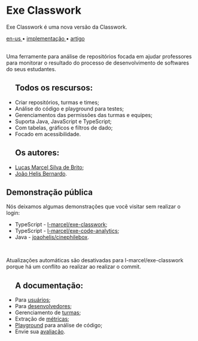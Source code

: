 <div valing="top">
  <h1><span>Exe</span> Classwork</h1>
  <p>Exe Classwork é uma <span>nova versão</span> da Classwork.</p>
  <nav>
    <div id="repository-buttons"/>
    <a class="navigation-link disabled" href="https://github.com/L-Marcel/exe-classwork/blob/main/README.en-US.md" target="__blank__">
      en-us
    </a>
    <span class="disabled">•</span>
    <a class="navigation-link" href="https://exe-classwork.vercel.app" target="__blank__">
      implementação
    </a>
    <span>•</span>
    <a class="navigation-link" href="https://sol.sbc.org.br/index.php/sbie/article/view/18136" target="__blank__">
      artigo
    </a>
  </nav>
</div>

<br/>

<p>Uma ferramente para análise de repositórios focada em ajudar professores para monitorar o resultado do processo de desenvolvimento de softwares do seus estudantes.</p>

<div id="grid">
  <ul><h2>Todos os <span>rescursos</span>:</h2>
    <li id="checked">Criar repositórios, turmas e times;</li>
    <li id="checked">Análise do código e playground para testes;</li>
    <li id="checked">Gerenciamentos das permissões das turmas e equipes;</li>
    <li id="checked">Suporta <span>Java</span>, <span>JavaScript</span> e <span>TypeScript</span>;</li>
    <li id="checked">Com tabelas, gráficos e <span>filtros de dado</span>;</li>
    <li id="checked">Focado em <span>acessibilidade</span>.</li>
  </ul>
  <ul><h2>Os <span>autores</span>:</h2>
    <li id="checked"><a href="https://www.linkedin.com/in/l-marcel/" target="__blank__">Lucas Marcel Silva de Brito</a>;</li>
    <li id="checked"><a href="https://www.linkedin.com/in/l-marcel/" target="__blank__">João Helis Bernardo</a>.</li>
  </ul>
</div>

<h2><span>Demonstração</span> pública</h2>
<p>Nós deixamos algumas demonstrações que você visitar <span>sem realizar o login</span>:</p>

<div id="grid">
  <ul>
    <li id="checked">TypeScript - <a href="https://exe-classwork.vercel.app/repositories/L-Marcel/exe-classwork" target="__blank__">l-marcel/exe-classwork</a>;</li>
    <li id="checked">TypeScript - <a href="https://exe-classwork.vercel.app/repositories/L-Marcel/exe-code-analytics" target="__blank__">l-marcel/exe-code-analytics</a>;</li>
    <li id="checked">Java - <a href="https://exe-classwork.vercel.app/repositories/joaohelis/cinephilebox" target="__blank__">joaohelis/cinephilebox</a>.</li>
  </ul>
</div>

<br/>

<p>Atualizações automáticas são desativadas para l-marcel/exe-classwork porque há um conflito ao realizar ao realizar o commit.</p>

<div id="grid">
  <ul><h2>A <span>documentação</span>:</h2>
    <li id="checked">Para <a href="https://l-marcel.gitbook.io/classwork/for-users/first-steps-for-a-common-user" target="__blank__">usuários</a>;</li>
    <li id="checked">Para <a href="https://l-marcel.gitbook.io/classwork/for-developers/creating-a-development-environment" target="__blank__">desenvolvedores</a>;</li>
    <li id="checked">Gerenciamento de <a href="https://l-marcel.gitbook.io/classwork/classrooms/creating-and-managing-a-classroom" target="__blank__">turmas</a>;</li>
    <li id="checked">Extração de <a href="https://l-marcel.gitbook.io/classwork/analytic-and-metrics/metrics-extracted-of-a-repository" target="__blank__">métricas</a>;</li>
    <li id="checked"><a href="https://exe-code-analytics-playground.vercel.app/" target="__blank__">Playground</a> para análise de código;</li>
    <li id="checked">Envie sua <a href="https://l-marcel.gitbook.io/classwork/additional/send-your-feedback-for-us/" target="__blank__">avaliação</a>.</li>
  </ul>
</div>